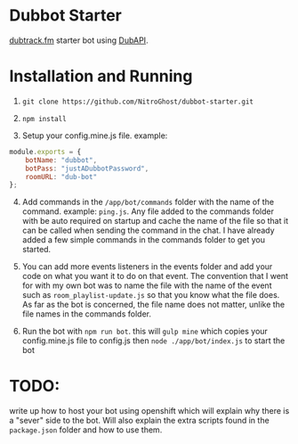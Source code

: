 # Dubbot Starter

[dubtrack.fm](https://dubtrack.fm) starter bot using [DubAPI](https://github.com/anjanms/DubAPI/).

# Installation and Running

1) `git clone https://github.com/NitroGhost/dubbot-starter.git`

2) `npm install`

3) Setup your config.mine.js file. example:
```js
module.exports = {
	botName: "dubbot",
	botPass: "justADubbotPassword",
	roomURL: "dub-bot"
};
```
4) Add commands in the `/app/bot/commands` folder with the name of the command. example: `ping.js`. Any file added to the commands folder with be auto required on startup and cache the name of the file so that it can be called when sending the command in the chat. I have already added a few simple commands in the commands folder to get you started.

5) You can add more events listeners in the events folder and add your code on what you want it to do on that event. The convention that I went for with my own bot was to name the file with the name of the event such as `room_playlist-update.js` so that you know what the file does. As far as the bot is concerned, the file name does not matter, unlike the file names in the commands folder.

5) Run the bot with `npm run bot`. this will `gulp mine` which copies your config.mine.js file to config.js then `node ./app/bot/index.js` to start the bot

# TODO:

write up how to host your bot using openshift which will explain why there is a "sever" side to the bot. Will also explain the extra scripts found in the `package.json` folder and how to use them.
